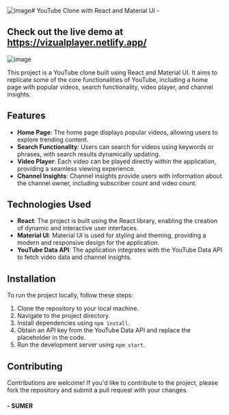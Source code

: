 ![image](https://github.com/Sumercode/VIZUAL---Online-Video-Player/assets/105717568/d9714f74-5ccd-4284-8610-da7d584f5d8d)# YouTube Clone with React and Material UI - 
## Check out the live demo at https://vizualplayer.netlify.app/

![image](https://github.com/Sumercode/VIZUAL---Online-Video-Player/assets/105717568/9e4e84f8-8f7d-4d79-a413-48456d73f9b7)

This project is a YouTube clone built using React and Material UI. It aims to replicate some of the core functionalities of YouTube, including a home page with popular videos, search functionality, video player, and channel insights.

## Features

- **Home Page**: The home page displays popular videos, allowing users to explore trending content.
- **Search Functionality**: Users can search for videos using keywords or phrases, with search results dynamically updating.
- **Video Player**: Each video can be played directly within the application, providing a seamless viewing experience.
- **Channel Insights**: Channel insights provide users with information about the channel owner, including subscriber count and video count.

## Technologies Used

- **React**: The project is built using the React library, enabling the creation of dynamic and interactive user interfaces.
- **Material UI**: Material UI is used for styling and theming, providing a modern and responsive design for the application.
- **YouTube Data API**: The application integrates with the YouTube Data API to fetch video data and channel insights.

## Installation

To run the project locally, follow these steps:

1. Clone the repository to your local machine.
2. Navigate to the project directory.
3. Install dependencies using `npm install`.
4. Obtain an API key from the YouTube Data API and replace the placeholder in the code.
5. Run the development server using `npm start`.

## Contributing

Contributions are welcome! If you'd like to contribute to the project, please fork the repository and submit a pull request with your changes.

####  - SUMER
